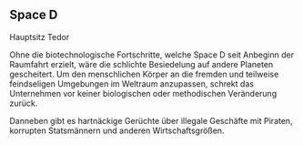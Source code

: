 ## Space D

Hauptsitz Tedor

Ohne die biotechnologische Fortschritte, welche Space D seit 
Anbeginn der Raumfahrt erzielt, wäre die schlichte
Besiedelung auf andere Planeten gescheitert. Um den menschlichen
Körper an die fremden und teilweise feindseligen Umgebungen im Weltraum anzupassen, 
schrekt das Unternehmen vor keiner biologischen oder methodischen Veränderung zurück.

Danneben gibt es hartnäckige Gerüchte über illegale Geschäfte mit Piraten,
korrupten Statsmännern und anderen Wirtschaftsgrößen.